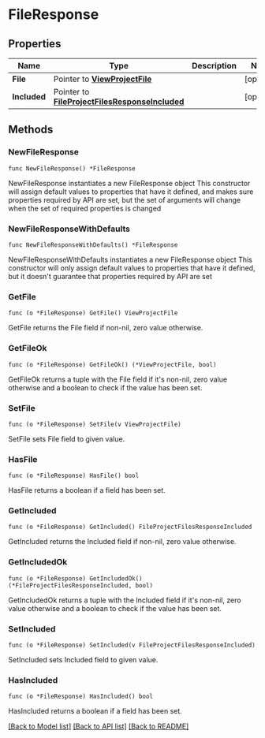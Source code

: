# FileResponse

## Properties

Name | Type | Description | Notes
------------ | ------------- | ------------- | -------------
**File** | Pointer to [**ViewProjectFile**](ViewProjectFile.md) |  | [optional] 
**Included** | Pointer to [**FileProjectFilesResponseIncluded**](FileProjectFilesResponseIncluded.md) |  | [optional] 

## Methods

### NewFileResponse

`func NewFileResponse() *FileResponse`

NewFileResponse instantiates a new FileResponse object
This constructor will assign default values to properties that have it defined,
and makes sure properties required by API are set, but the set of arguments
will change when the set of required properties is changed

### NewFileResponseWithDefaults

`func NewFileResponseWithDefaults() *FileResponse`

NewFileResponseWithDefaults instantiates a new FileResponse object
This constructor will only assign default values to properties that have it defined,
but it doesn't guarantee that properties required by API are set

### GetFile

`func (o *FileResponse) GetFile() ViewProjectFile`

GetFile returns the File field if non-nil, zero value otherwise.

### GetFileOk

`func (o *FileResponse) GetFileOk() (*ViewProjectFile, bool)`

GetFileOk returns a tuple with the File field if it's non-nil, zero value otherwise
and a boolean to check if the value has been set.

### SetFile

`func (o *FileResponse) SetFile(v ViewProjectFile)`

SetFile sets File field to given value.

### HasFile

`func (o *FileResponse) HasFile() bool`

HasFile returns a boolean if a field has been set.

### GetIncluded

`func (o *FileResponse) GetIncluded() FileProjectFilesResponseIncluded`

GetIncluded returns the Included field if non-nil, zero value otherwise.

### GetIncludedOk

`func (o *FileResponse) GetIncludedOk() (*FileProjectFilesResponseIncluded, bool)`

GetIncludedOk returns a tuple with the Included field if it's non-nil, zero value otherwise
and a boolean to check if the value has been set.

### SetIncluded

`func (o *FileResponse) SetIncluded(v FileProjectFilesResponseIncluded)`

SetIncluded sets Included field to given value.

### HasIncluded

`func (o *FileResponse) HasIncluded() bool`

HasIncluded returns a boolean if a field has been set.


[[Back to Model list]](../README.md#documentation-for-models) [[Back to API list]](../README.md#documentation-for-api-endpoints) [[Back to README]](../README.md)


